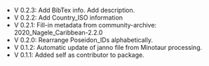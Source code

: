 - V 0.2.3: Add BibTex info. Add description.
- V 0.2.2: Add Country_ISO information
- V 0.2.1: Fill-in metadata from community-archive: 2020_Nagele_Caribbean-2.2.0
- V 0.2.0: Rearrange Poseidon_IDs alphabetically.
- V 0.1.2: Automatic update of janno file from Minotaur processing.
- V 0.1.1: Added self as contributor to package.
